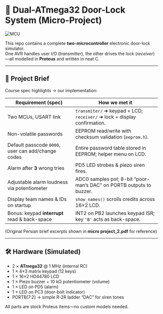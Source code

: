# 🔐 Dual-ATmega32 Door-Lock System (Micro-Project)

![MCU](https://img.shields.io/badge/MCU-ATmega32-ff69b4)

This repo contains a complete **two-microcontroller** electronic door-lock simulator.  
One AVR handles user I/O (*transmitter*), the other drives the lock (*receiver*)—all modelled in **Proteus** and written in neat C.

---

## 📜 Project Brief
Course spec highlights → our implementation:

| Requirement (spec) | How we met it |
|--------------------|---------------|
| Two MCUs, USART link | `transmiter/` ➜ keypad + LCD; `receiver/` ➜ lock + display confirmation. |
| Non-volatile passwords | EEPROM read/write with checksum validation (`eeprom.h`). |
| Default passcode `0000`, user can add/change codes | Entire password table stored in EEPROM; helper menu on LCD. |
| Alarm after **3** wrong tries | PD5 LED strobes & piezo siren fires. |
| Adjustable alarm loudness via potentiometer | ADC0 samples pot; 8-bit “poor-man’s DAC” on PORTB outputs to buzzer. |
| Display team names & IDs on startup | `show_names()` scrolls credits across 16×2 LCD. |
| Bonus: keypad **interrupt** read & back-space | INT2 on PB2 launches keypad ISR; key `'B'` acts as back-space. |

(Original Persian brief excerpts shown in **micro project_2.pdf** for reference) 

---

## 🛠️ Hardware (Simulated)

* 2 × **ATmega32** @ 1 MHz (internal RC)  
* 1 × 4×3 matrix keypad (12 keys)  
* 1 × 16×2 HD44780 LCD  
* 1 × Piezo buzzer + 10 kΩ potentiometer (volume)  
* 1 × LED on PD5 (alarm)  
* 1 × LED on PC3 (door-bolt indicator)  
* PORTB[7:2] → simple R-2R ladder “DAC” for siren tones  

All parts are stock Proteus items—no custom models needed.

